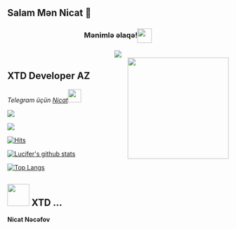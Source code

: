 
## Salam  Mən Nicat 👋

<div align="center">
<h3 align="center">Mənimlə əlaqə!<img align="center" src="https://github.com/CyberBoyAyush/CyberBoyAyush/blob/master/gifs/Handshake.gif" height="33px" /></h3>
<center>
<a href="https://telegram.me/najafov_official"><img src="https://img.icons8.com/nolan/50/telegram-app.png"></a>
</center>
</div>    

<img align='right' src="https://media.giphy.com/media/M9gbBd9nbDrOTu1Mqx/giphy.gif" width="230">

## XTD Developer AZ

<p><em>Telegram üçün <a href="http://www.telegram.com/najafov_official">Nicat</a><img src="https://media.giphy.com/media/WUlplcMpOCEmTGBtBW/giphy.gif" width="30"> 


<a href="https://t.me/xtdbotfather"><img src="https://img.shields.io/badge/Join-Telegram%20Channel-red.svg?logo=Telegram"></a>

<a href="https://t.me/dtbbots"><img src="https://img.shields.io/badge/Join-Telegram%20Channel-red.svg?logo=telegram"></a>


</em></p>

[![Hits](https://hits.seeyoufarm.com/api/count/incr/badge.svg?url=https%3A%2F%2Fgithub.com%2FfireganqQ&count_bg=%231EE510&title_bg=%23555555&icon=&icon_color=%23931414&title=account+views&edge_flat=false)](https://github.com/iamnikott)

[![Lucifer's github stats](https://github-readme-stats.vercel.app/api?username=iamnikott&show_icons=true&theme=cobalt&count_private=true)](https://github.com/iamnikott)

[![Top Langs](https://github-readme-stats.vercel.app/api/top-langs/?username=iamnikott&layout=compact&theme=cobalt)](https://github.com/iamnikott)

## <img src="https://media.giphy.com/media/VgCDAzcKvsR6OM0uWg/giphy.gif" width="50"> XTD ...  

  __Nicat Nəcəfov__

